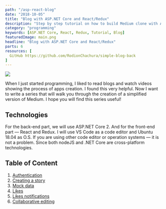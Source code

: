 ```yaml
---
path: "/asp-react-blog"
date: "2018-10-05"
title: "Blog with ASP.NET Core and React/Redux"
description: "Step by step tutorial on how to build Medium clone with ASP.NET Core and React"
category: "programming"
keywords: [ASP.NET Core, React, Redux, Tutorial, Blog]
featuredImage: main.png
headline: "Blog with ASP.NET Core and React/Redux"
parts: 6
resources: [
  GitHub https://github.com/RodionChachura/simple-blog-back
]
---
```


![](/main.png)

When I just started programming, I liked to read blogs and watch videos showing the process of apps creation. I found this very helpful. Now I want to write a series that will walk you through the creation of a simplified version of Medium. I hope you will find this series useful!

## Technologies

For the back-end part, we will use ASP.NET Core 2. And for the front-end part — React and Redux. I will use VS Code as a code editor and Ubuntu 18.04 as O.S. If you are using other code editor or operation systems — it is not a problem. Since both nodeJS and .NET Core are cross-platform technologies.

## Table of Content

1. [Authentication](https://medium.com/@geekrodion/blog-with-asp-net-core-and-react-redux-part-1-authentication-94b11b1a1bc4)
2. [Creating a story](https://medium.com/p/62c49bfa82ff)
3. [Mock data](https://medium.com/@geekrodion/blog-with-asp-net-core-and-react-redux-part-3-mock-data-83194383fb9e)
4. [Likes](https://medium.com/@geekrodion/blog-with-asp-net-core-and-react-redux-part-4-likes-3dcf44d9c3af)
5. [Likes notifications](https://medium.com/@geekrodion/blog-with-asp-net-core-and-react-redux-part-5-likes-notifications-9588b678c34e)
6. [Collaborative editing](https://medium.com/@geekrodion/blog-with-asp-net-core-and-react-redux-part-6-collaborative-editing-abf6729b5de0)